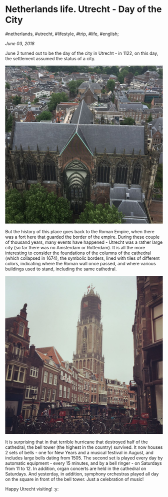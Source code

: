 # Netherlands life. Utrecht - Day of the City

#netherlands, #utrecht, #lifestyle, #trip, #life, #english;

_June 03, 2018_

June 2 turned out to be the day of the city in Utrecht - in 1122, on this day, the settlement assumed the status of a city.

![Utrecht town hall](/images/netherlands-life-utrecht-day-of-the-city/1.jpg "Utrecht town hall")

But the history of this place goes back to the Roman Empire, when there was a fort here that guarded the border of the empire. During these couple of thousand years, many events have happened - Utrecht was a rather large city (so far there was no Amsterdam or Rotterdam). It is all the more interesting to consider the foundations of the columns of the cathedral (which collapsed in 1674), the symbolic borders, lined with tiles of different colors, indicating where the Roman wall once passed, and where various buildings used to stand, including the same cathedral.

![Utrecht town street](/images/netherlands-life-utrecht-day-of-the-city/2.jpg "Utrecht town street")

It is surprising that in that terrible hurricane that destroyed half of the cathedral, the bell tower (the highest in the country) survived. It now houses 2 sets of bells - one for New Years and a musical festival in August, and includes large bells dating from 1505. The second set is played every day by automatic equipment - every 15 minutes, and by a bell ringer - on Saturdays from 11 to 12.
In addition, organ concerts are held in the cathedral on Saturdays. And yesterday, in addition, symphony orchestras played all day on the square in front of the bell tower. Just a celebration of music!

Happy Utrecht visiting! :y:
